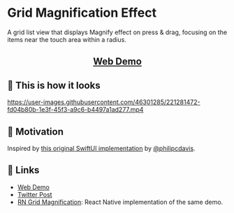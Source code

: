 # Grid Magnification Effect

A grid list view that displays Magnify effect on press & drag, focusing on the items near the touch area within a radius.

<h2 align="center">
  <a href="https://aashu-dubey.github.io/flutter-samples/#/grid-magnification">
    Web Demo
  </a>
</h2>

## 👀 This is how it looks

https://user-images.githubusercontent.com/46301285/221281472-fd04b80b-1e3f-45f3-a9c6-b4497a1ad277.mp4

## 🌻 Motivation

Inspired by [this original SwiftUI implementation](https://twitter.com/philipcdavis/status/1549409119131488256) by [@philipcdavis](https://twitter.com/philipcdavis).

## 🔗 Links

- [Web Demo](https://aashu-dubey.github.io/flutter-samples/#/grid-magnification)
- [Twitter Post](https://twitter.com/aashudubey_ad/status/1629217199838879744)
- [RN Grid Magnification](https://github.com/Aashu-Dubey/react-native-animation-samples/tree/main/src/samples/grid_magnification): React Native implementation of the same demo.
